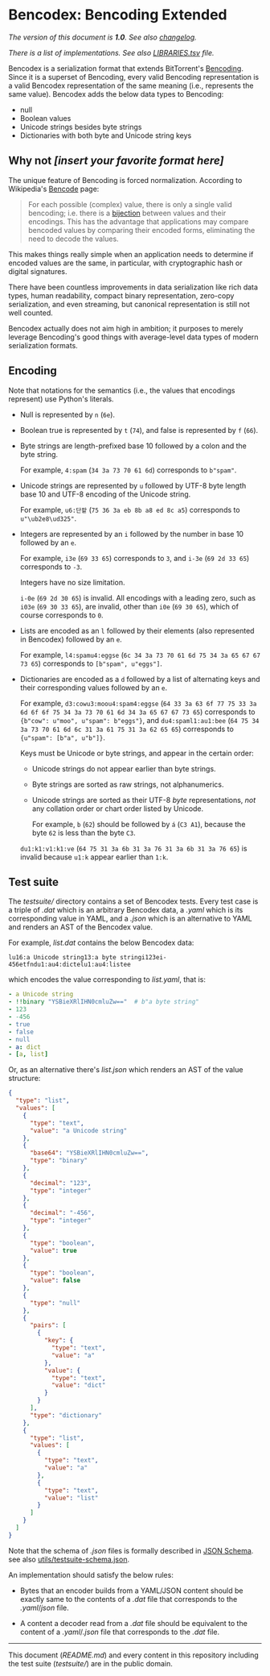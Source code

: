 Bencodex: Bencoding Extended
============================

*The version of this document is **1.0**.  See also [changelog].*

*There is a list of implementations.  See also [LIBRARIES.tsv](./LIBRARIES.tsv)
file.*

Bencodex is a serialization format that extends BitTorrent's [Bencoding].
Since it is a superset of Bencoding, every valid Bencoding representation is
a valid Bencodex representation of the same meaning (i.e., represents the same
value).  Bencodex adds the below data types to Bencoding:

 -  null
 -  Boolean values
 -  Unicode strings besides byte strings
 -  Dictionaries with both byte and Unicode string keys

[Bencoding]: http://www.bittorrent.org/beps/bep_0003.html#bencoding
[changelog]: ./CHANGES.md


Why not *[insert your favorite format here]*
--------------------------------------------

The unique feature of Bencoding is forced normalization.
According to Wikipedia's [Bencode] page:

> For each possible (complex) value, there is only a single valid bencoding;
> i.e. there is a [bijection] between values and their encodings.
> This has the advantage that applications may compare bencoded values by
> comparing their encoded forms, eliminating the need to decode the values.

This makes things really simple when an application needs to determine
if encoded values are the same, in particular, with cryptographic hash or
digital signatures.

There have been countless improvements in data serialization like
rich data types, human readability, compact binary representation,
zero-copy serialization, and even streaming, but canonical representation
is still not well counted.

Bencodex actually does not aim high in ambition; it purposes to merely
leverage Bencoding's good things with average-level data types of modern
serialization formats.

[Bencode]: https://en.wikipedia.org/wiki/Bencode#Features_&_drawbacks
[bijection]: https://en.wikipedia.org/wiki/Bijection


Encoding
--------

Note that notations for the semantics (i.e., the values that encodings
represent) use Python's literals.

 -  Null is represented by `n` (`6e`).

 -  Boolean true is represented by `t` (`74`),
    and false is represented by `f` (`66`).

 -  Byte strings are length-prefixed base 10 followed by a colon and
    the byte string.

    For example, `4:spam` (`34 3a 73 70 61 6d`) corresponds to `b"spam"`.

 -  Unicode strings are represented by `u` followed by UTF-8 byte length
    base 10 and UTF-8 encoding of the Unicode string.

    For example, `u6:단팥` (`75 36 3a eb 8b a8 ed 8c a5`) corresponds to
    `u"\ub2e8\ud325"`.

 -  Integers are represented by an `i` followed by the number in base 10
    followed by an `e`.

    For example, `i3e` (`69 33 65`) corresponds to `3`,
    and `i-3e` (`69 2d 33 65`) corresponds to `-3`.

    Integers have no size limitation.

    `i-0e` (`69 2d 30 65`) is invalid.  All encodings with a leading zero,
    such as `i03e` (`69 30 33 65`), are invalid, other than `i0e` (`69 30 65`),
    which of course corresponds to `0`.

 -  Lists are encoded as an `l` followed by their elements (also represented in
    Bencodex) followed by an `e`.

    For example, `l4:spamu4:eggse` (`6c 34 3a 73 70 61 6d 75 34 3a 65 67 67 73
    65`) corresponds to `[b"spam", u"eggs"]`.

 -  Dictionaries are encoded as a `d` followed by a list of alternating keys
    and their corresponding values followed by an `e`.

    For example, `d3:cowu3:moou4:spam4:eggse` (`64 33 3a 63 6f 77 75 33 3a 6d
    6f 6f 75 34 3a 73 70 61 6d 34 3a 65 67 67 73 65`) corresponds to
    `{b"cow": u"moo", u"spam": b"eggs"}`, and `du4:spaml1:au1:bee` (`64 75 34
    3a 73 70 61 6d 6c 31 3a 61 75 31 3a 62 65 65`) corresponds to
    `{u"spam": [b"a", u"b"]}`.

    Keys must be Unicode or byte strings, and appear in the certain order:

     -  Unicode strings do not appear earlier than byte strings.

     -  Byte strings are sorted as raw strings, not alphanumerics.

     -  Unicode strings are sorted as their UTF-8 *byte* representations,
        *not* any collation order or chart order listed by Unicode.

        For example, `b` (`62`) should be followed by `á` (`C3 A1`),
        because the byte `62` is less than the byte `C3`.

    `du1:k1:v1:k1:ve` (`64 75 31 3a 6b 31 3a 76 31 3a 6b 31 3a 76 65`) is
    invalid because `u1:k` appear earlier than `1:k`.


Test suite
----------

The *testsuite/* directory contains a set of Bencodex tests.  Every test case
is a triple of *.dat* which is an arbitrary Bencodex data, a *.yaml* which
is its corresponding value in YAML, and a *.json* which is an alternative to
YAML and renders an AST of the Bencodex value.

For example, *list.dat* contains the below Bencodex data:

~~~~ bencodex
lu16:a Unicode string13:a byte stringi123ei-456etfndu1:au4:dictelu1:au4:listee
~~~~

which encodes the value corresponding to *list.yaml*, that is:

~~~~ yaml
- a Unicode string
- !!binary "YSBieXRlIHN0cmluZw=="  # b"a byte string"
- 123
- -456
- true
- false
- null
- a: dict
- [a, list]
~~~~

Or, as an alternative there's *list.json* which renders an AST of the value
structure:

~~~~ json
{
  "type": "list",
  "values": [
    {
      "type": "text",
      "value": "a Unicode string"
    },
    {
      "base64": "YSBieXRlIHN0cmluZw==",
      "type": "binary"
    },
    {
      "decimal": "123",
      "type": "integer"
    },
    {
      "decimal": "-456",
      "type": "integer"
    },
    {
      "type": "boolean",
      "value": true
    },
    {
      "type": "boolean",
      "value": false
    },
    {
      "type": "null"
    },
    {
      "pairs": [
        {
          "key": {
            "type": "text",
            "value": "a"
          },
          "value": {
            "type": "text",
            "value": "dict"
          }
        }
      ],
      "type": "dictionary"
    },
    {
      "type": "list",
      "values": [
        {
          "type": "text",
          "value": "a"
        },
        {
          "type": "text",
          "value": "list"
        }
      ]
    }
  ]
}
~~~~

Note that the schema of *.json* files is formally described in [JSON Schema].
see also [utils/testsuite-schema.json](./utils/testsuite-schema.json).

An implementation should satisfy the below rules:

 -  Bytes that an encoder builds from a YAML/JSON content should be exactly
    same to the contents of a *.dat* file that corresponds to
    the *.yaml*/*json* file.

 -  A content a decoder read from a *.dat* file should be equivalent to
    the content of a *.yaml*/*.json* file that corresponds to the *.dat* file.

[JSON Schema]: https://json-schema.org/


----

This document (*README.md*) and every content in this repository including
the test suite (*testsuite/*) are in the public domain.
